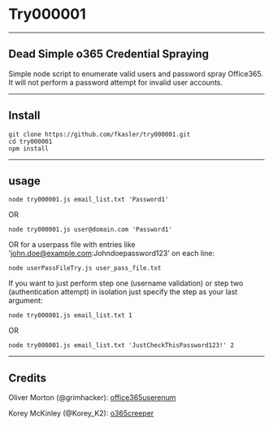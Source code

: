 # Try000001

----
## Dead Simple o365 Credential Spraying

Simple node script to enumerate valid users and password spray Office365. It will not perform a password attempt for invalid user accounts.

----
## Install
```
git clone https://github.com/fkasler/try000001.git
cd try000001
npm install
```

----
## usage
```node try000001.js email_list.txt 'Password1'```

OR

```node try000001.js user@domain.com 'Password1'```

OR for a userpass file with entries like 'john.doe@example.com:Johndoepassword123' on each line:

```node userPassFileTry.js user_pass_file.txt```

If you want to just perform step one (username validation) or step two (authentication attempt) in isolation just specify the step as your last argument:

```node try000001.js email_list.txt 1```

OR

```node try000001.js email_list.txt 'JustCheckThisPassword123!' 2```

----
## Credits

Oliver Morton (@grimhacker):
[office365userenum](https://bitbucket.org/grimhacker/office365userenum/src/master/)

Korey McKinley (@Korey_K2):
[o365creeper](https://github.com/LMGsec/o365creeper)
